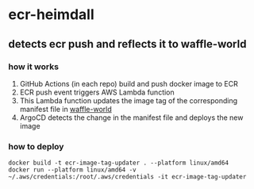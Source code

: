 # ecr-heimdall
## detects ecr push and reflects it to waffle-world

### how it works
1. GitHub Actions (in each repo) build and push docker image to ECR
2. ECR push event triggers AWS Lambda function
3. This Lambda function updates the image tag of the corresponding manifest file in [waffle-world](https://github.com/wafflestudio/waffle-world)
4. ArgoCD detects the change in the manifest file and deploys the new image

### how to deploy
```
docker build -t ecr-image-tag-updater . --platform linux/amd64
docker run --platform linux/amd64 -v ~/.aws/credentials:/root/.aws/credentials -it ecr-image-tag-updater
```
